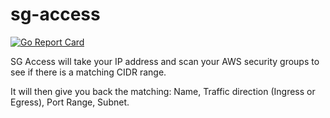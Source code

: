 # sg-access

[![Go Report Card](https://goreportcard.com/badge/github.com/AlexBaily/sg-access)](https://goreportcard.com/report/github.com/AlexBaily/sg-access)


SG Access will take your IP address and scan your AWS security groups to see if there is a matching CIDR range.

It will then give you back the matching: Name, Traffic direction (Ingress or Egress), Port Range, Subnet.

